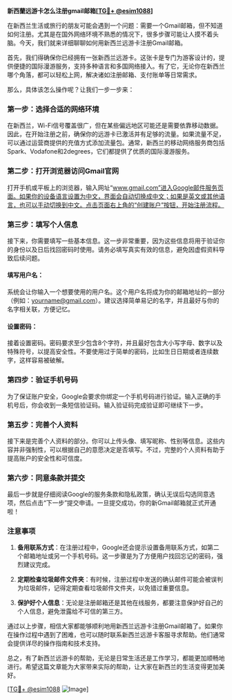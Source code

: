 **新西蘭远游卡怎么注册gmail邮箱[[TG💪+ @esim1088](https://t.me/s/esim1088)]**

在新西兰生活或旅行的朋友可能会遇到一个问题：需要一个Gmail邮箱，但不知道如何注册。尤其是在国外网络环境不熟悉的情况下，很多步骤可能让人摸不着头脑。今天，我们就来详细聊聊如何用新西兰远游卡注册Gmail邮箱。

首先，我们得确保你已经拥有一张新西兰远游卡。这张卡是专门为游客设计的，提供便捷的国际漫游服务，支持多种语言和多国网络接入。有了它，无论你在新西兰哪个角落，都可以轻松上网，解决诸如注册邮箱、支付账单等日常需求。

那么，具体该怎么操作呢？让我们一步一步来：

### 第一步：选择合适的网络环境

在新西兰，Wi-Fi信号覆盖很广，但在某些偏远地区可能还是需要依靠移动数据。因此，在开始注册之前，确保你的远游卡已激活并有足够的流量。如果流量不足，可以通过运营商提供的充值方式添加流量包。通常，新西兰的移动网络服务商包括Spark、Vodafone和2degrees，它们都提供了优质的国际漫游服务。

### 第二步：打开浏览器访问Gmail官网

打开手机或平板上的浏览器，输入网址“www.gmail.com”进入Google邮件服务页面。如果你的设备语言设置为中文，界面会自动切换成中文；如果是英文或其他语言，也可以手动切换到中文。点击页面右上角的“创建账户”按钮，开始注册流程。

### 第三步：填写个人信息

接下来，你需要填写一些基本信息。这一步非常重要，因为这些信息将用于验证你的身份以及日后找回密码时使用。请务必填写真实有效的信息，避免因虚假资料导致后续问题。

#### 填写用户名：
系统会让你输入一个想要使用的用户名。这个用户名将成为你的邮箱地址的一部分（例如：yourname@gmail.com）。建议选择简单易记的名字，并且最好与你的名字相关联，方便记忆。

#### 设置密码：
接着设置密码。密码要求至少包含8个字符，并且最好包含大小写字母、数字以及特殊符号，以提高安全性。不要使用过于简单的密码，比如生日日期或者连续数字，这样容易被破解。

### 第四步：验证手机号码

为了保证账户安全，Google会要求你绑定一个手机号码进行验证。输入正确的手机号后，你会收到一条短信验证码。输入验证码完成验证即可继续下一步。

### 第五步：完善个人资料

接下来是完善个人资料的部分。你可以上传头像、填写昵称、性别等信息。这些内容并非强制性，可以根据自己的意愿决定是否填写。不过，完整的个人资料有助于提高账户的安全性和可信度。

### 第六步：同意条款并提交

最后一步就是仔细阅读Google的服务条款和隐私政策，确认无误后勾选同意选项，然后点击“下一步”提交申请。一旦提交成功，你的新Gmail邮箱就正式开通啦！

### 注意事项

1. **备用联系方式**：在注册过程中，Google还会提示设置备用联系方式，如第二个邮箱地址或另一个手机号码。这一步骤是为了方便用户找回忘记的密码，强烈建议完成。
   
2. **定期检查垃圾邮件文件夹**：有时候，注册过程中发送的确认邮件可能会被误判为垃圾邮件，记得定期查看垃圾邮件文件夹，以免错过重要信息。

3. **保护好个人信息**：无论是注册邮箱还是其他在线服务，都要注意保护好自己的个人信息，避免泄露给不可信的第三方。

通过以上步骤，相信大家都能够顺利地用新西兰远游卡注册Gmail邮箱了。如果你在操作过程中遇到了困难，也可以随时联系新西兰远游卡客服寻求帮助。他们通常会提供详尽的操作指南和技术支持。

总之，有了新西兰远游卡的帮助，无论是日常生活还是工作学习，都能更加顺畅地进行。希望这篇文章能为大家带来实际的帮助，让大家在新西兰的生活变得更加美好。

[[TG💪+ @esim1088](https://t.me/s/esim1088) ![Image](https://i.postimg.cc/4NQfJmqS/Snipaste-2025-05-13-00-14-12.png)]